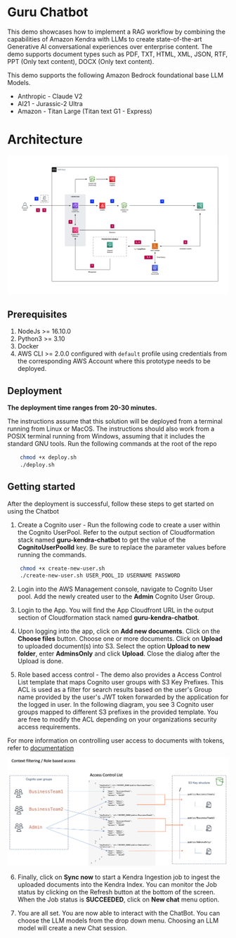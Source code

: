 # Guru Chatbot

This demo showcases how to implement a RAG workflow by combining the capabilities of Amazon Kendra with LLMs to create state-of-the-art Generative AI conversational experiences over enterprise content. The demo supports document types such as PDF, TXT, HTML, XML, JSON, RTF, PPT (Only text content), DOCX (Only text content).

This demo supports the following Amazon Bedrock foundational base LLM Models.

- Anthropic - Claude V2
- AI21 - Jurassic-2 Ultra
- Amazon - Titan Large (Titan text G1 - Express)


# Architecture

![Architecture](assets/KendraBedrockRAG.png)

## Prerequisites

1. NodeJs >= 16.10.0
2. Python3 >= 3.10
3. Docker
4. AWS CLI >= 2.0.0 configured with `default` profile using credentials from the corresponding AWS Account where this prototype needs to be deployed.

## Deployment

**The deployment time ranges from 20-30 minutes.**

The instructions assume that this solution will be deployed from a terminal running from Linux or MacOS. The instructions should also work from a POSIX terminal running from Windows, assuming that it includes the standard GNU tools.
Run the following commands at the root of the repo

```bash
    chmod +x deploy.sh
    ./deploy.sh
```

## Getting started

After the deployment is successful, follow these steps to get started on using the Chatbot

1. Create a Cognito user - Run the following code to create a user within the Cognito UserPool. Refer to the output section of Cloudformation stack named **guru-kendra-chatbot**
   to get the value of the **CognitoUserPoolId** key. Be sure to replace the parameter values before running the commands.

```bash
    chmod +x create-new-user.sh
    ./create-new-user.sh USER_POOL_ID USERNAME PASSWORD
```

2. Login into the AWS Management console, navigate to Cognito User pool. Add the newly created user to the **Admin** Cognito User Group.

3. Login to the App. You will find the App Cloudfront URL in the output section of Cloudformation stack named **guru-kendra-chatbot**.

4. Upon logging into the app, click on **Add new documents**. Click on the **Choose files** button. Choose one or more documents. Click on **Upload** to uploaded document(s) into S3. Select the option
   **Upload to new folder**, enter **AdminsOnly** and click **Upload**. Close the dialog after the Upload is done.

5. Role based access control - The demo also provides a Access Control List template that maps Cognito user groups with S3 Key Prefixes.
   This ACL is used as a filter for search results based on the user's Group name provided by the user's JWT token forwarded by the application for the logged in user. In the following diagram, you see 3 Cognito user groups mapped to different S3 prefixes in the provided template. You are free to modify the ACL depending on your organizations security access requirements.

For more information on controlling user access to documents with tokens, refer to [documentation](https://docs.aws.amazon.com/kendra/latest/dg/create-index-access-control.html)

![ACL](assets/sc5.png)

6. Finally, click on **Sync now** to start a Kendra Ingestion job to ingest the uploaded documents into the Kendra Index. You can monitor the Job status by clicking on the Refresh button at the bottom
   of the screen. When the Job status is **SUCCEEDED**, click on **New chat** menu option.

7. You are all set. You are now able to interact with the ChatBot. You can choose the LLM models from the drop down menu. Choosing an LLM model will create a new Chat session.

